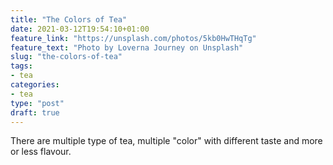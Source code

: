 ```yaml
---
title: "The Colors of Tea"
date: 2021-03-12T19:54:10+01:00
feature_link: "https://unsplash.com/photos/5kb0HwTHqTg"
feature_text: "Photo by Loverna Journey on Unsplash"
slug: "the-colors-of-tea"
tags:
- tea
categories:
- tea
type: "post"
draft: true
---
```


There are multiple type of tea, multiple "color" with different taste and more or less flavour.
